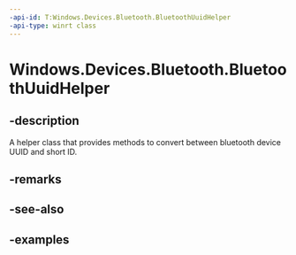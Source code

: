 ```yaml
---
-api-id: T:Windows.Devices.Bluetooth.BluetoothUuidHelper
-api-type: winrt class
---
```


<!-- Class syntax.
public class BluetoothUuidHelper 
-->

# Windows.Devices.Bluetooth.BluetoothUuidHelper

## -description
A helper class that provides methods to convert between bluetooth device UUID and short ID.

## -remarks

## -see-also

## -examples

